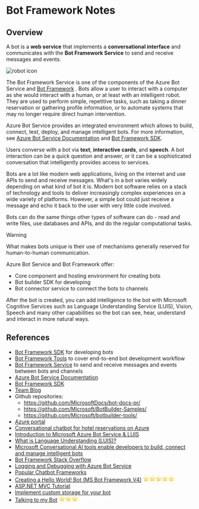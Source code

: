 # Bot Framework Notes

## Overview

A bot is a **web service** that implements a **conversational interface** and communicates with the **Bot Framework Service** to send and receive messages and events.

![robot icon](../Media/miscellanea/robot.PNG)

The Bot Framework Service is one of the components of the Azure Bot Service and [Bot Framework](https://dev.botframework.com/) .
Bots allow a user to interact with a computer as she would interact with a human, or at least with an intelligent robot. They are used to perform simple, repetitive tasks, such as taking a dinner reservation or gathering profile information, or to automate systems that may no longer require direct human intervention. 

Azure Bot Service provides an integrated environment which allows to build, connect, test, deploy, and manage intelligent bots.
For more information, see [Azure Bot Service Documentation]((https://docs.microsoft.com/en-us/azure/bot-service/?view=azure-bot-service-4.0)) and [Bot Framework SDK](https://docs.microsoft.com/en-us/azure/bot-service/dotnet/bot-builder-dotnet-overview?view=azure-bot-service-3.0).

Users converse with a bot via **text**, **interactive cards**, and **speech**. A bot interaction can be a quick question and answer, or it can be a sophisticated conversation that intelligently provides access to services.

Bots are a lot like modern web applications, living on the internet and use APIs to send and receive messages. What's in a bot varies widely depending on what kind of bot it is. Modern bot software relies on a stack of technology and tools to deliver increasingly complex experiences on a wide variety of platforms. However, a simple bot could just receive a message and echo it back to the user with very little code involved.

Bots can do the same things other types of software can do - read and write files, use databases and APIs, and do the regular computational tasks. 

> [!WARNING]
> What makes bots unique is their use of mechanisms generally reserved for human-to-human communication.

Azure Bot Service and Bot Framework offer:

- Core component and hosting environment for creating bots
- Bot builder SDK for developing
- Bot connector service to connect the bots to channels

After the bot is created, you can add intelligence to the bot with Microsoft Cognitive Services such as Language Understanding Service (LUIS), Vision, Speech and many other capabilities so the bot can see, hear, understand and interact in more natural ways.

## References

- [Bot Framework SDK](https://docs.microsoft.com/en-us/azure/bot-service/dotnet/bot-builder-dotnet-overview?view=azure-bot-service-3.0) for developing bots
- [Bot Framework Tools](https://github.com/Microsoft/botbuilder-tools) to cover end-to-end bot development workflow
- [Bot Framework Service](https://docs.microsoft.com/en-us/azure/bot-service/bot-service-overview-introduction?view=azure-bot-service-4.0) to send and receive messages and events between bots and channels
- [Azure Bot Service Documentation](https://docs.microsoft.com/en-us/azure/bot-service/?view=azure-bot-service-4.0)
- [Bot Framework SDK](https://docs.microsoft.com/en-us/azure/bot-service/dotnet/bot-builder-dotnet-overview?view=azure-bot-service-3.0)
- [Team Blog](https://dev.botframework.com/)
- Github repositories:
  - https://github.com/MicrosoftDocs/bot-docs-pr/
  - https://github.com/Microsoft/BotBuilder-Samples/
  - https://github.com/Microsoft/botbuilder-tools/
- [Azure portal](https://ms.portal.azure.com/#home)
- [Conversational chatbot for hotel reservations on Azure](https://docs.microsoft.com/en-us/azure/architecture/example-scenario/ai/commerce-chatbot)
- [Introduction to Microsoft Azure Bot Service & LUIS](https://medium.com/@ashish_fagna/introduction-to-microsoft-azure-bot-service-luis-language-understanding-8826d29d013e)
- [What is Language Understanding (LUIS)?](https://docs.microsoft.com/en-us/azure/cognitive-services/luis/what-is-luis)
- [Microsoft Conversational AI tools enable developers to build, connect and manage intelligent bots](https://azure.microsoft.com/en-us/blog/microsoft-conversational-ai-tools-enable-developers-to-build-connect-and-manage-intelligent-bots/)
- [Bot Framework Stack Overflow](https://stackoverflow.com/questions/tagged/botframework)
- [Logging and Debugging with Azure Bot Service](https://azure.github.io/learnAnalytics-AdvancedFeaturesforMicrosoftBotFramework/lab01-logging_chat_conversations/0_README.html)
- [Popular Chatbot Frameworks](https://discover.bot/bot-talk/beginners-guide-bots/popular-chatbot-frameworks/?ref=GADW-cpc-y2fxvw5g&pk_campaign=GADW-Search)
- [Creating a Hello World! Bot (MS Bot Framework V4)](http://aihelpwebsite.com/Blog/EntryId/1030/Creating-a-Hello-World-Bot-MS-Bot-Framework-V4-Preview-Edition) ![star](../../Media/Generic/star.png)![star](../../Media/Generic/star.png)![star](../../Media/Generic/star.png)![star](../../Media/Generic/star.png)![star](../../Media/Generic/star.png)
- [ASP.NET MVC Tutorial](https://www.tutorialspoint.com/asp.net_mvc/index.htm)
- [Implement custom storage for your bot](https://docs.microsoft.com/en-us/azure/bot-service/bot-builder-custom-storage?view=azure-bot-service-4.0)
- [Talking to my Bot](https://github.com/Microsoft/ailab/tree/master/BuildAnIntelligentBot) ![star](../../Media/Generic/star.png)![star](../../Media/Generic/star.png)![star](../../Media/Generic/star.png)
